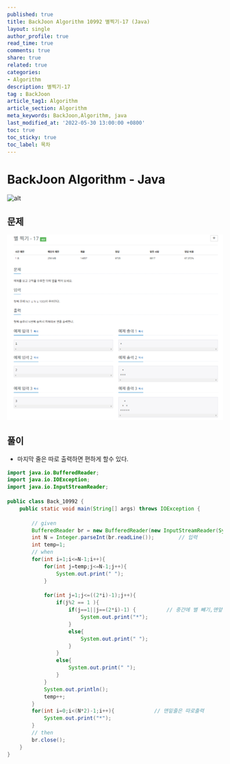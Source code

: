 ```yaml
---
published: true
title: BackJoon Algorithm 10992 별찍기-17 (Java)
layout: single
author_profile: true
read_time: true
comments: true
share: true
related: true
categories:
- Algorithm
description: 별찍기-17
tag : BackJoon
article_tag1: Algorithm
article_section: Algorithm
meta_keywords: BackJoon,Algorithm, java
last_modified_at: '2022-05-30 13:00:00 +0800'
toc: true
toc_sticky: true
toc_label: 목차
---
```


BackJoon Algorithm - Java
====================

![alt](https://d2gd6pc034wcta.cloudfront.net/images/logo@2x.png)

## 문제

![alt](/assets/images/post/Algorithm/10992.png)


## 풀이

* 마지막 줄은 따로 출력하면 편하게 할수 있다.

```java
import java.io.BufferedReader;
import java.io.IOException;
import java.io.InputStreamReader;

public class Back_10992 {
    public static void main(String[] args) throws IOException {

        // given
        BufferedReader br = new BufferedReader(new InputStreamReader(System.in));
        int N = Integer.parseInt(br.readLine());        // 입력
        int temp=1;
        // when
        for(int i=1;i<=N-1;i++){
            for(int j=temp;j<=N-1;j++){
                System.out.print(" ");
            }

            for(int j=1;j<=((2*i)-1);j++){
                if(j%2 == 1 ){
                    if(j==1||j==(2*i)-1) {          // 중간에 별 뺴기,맨앞과 맨뒤별만 출력
                        System.out.print("*");
                    }
                    else{
                        System.out.print(" ");
                    }
                }
                else{
                    System.out.print(" ");
                }
            }
            System.out.println();
            temp++;
        }
        for(int i=0;i<(N*2)-1;i++){             // 맨밑줄은 따로출력
            System.out.print("*");
        }
        // then
        br.close();
    }
}

```




